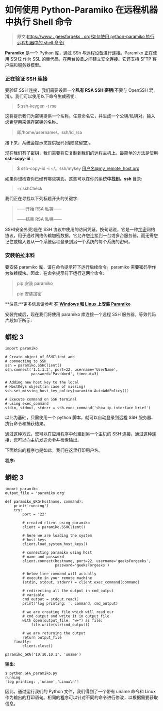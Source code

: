# 如何使用 Python-Paramiko 在远程机器中执行 Shell 命令

> 原文:[https://www . geesforgeks . org/如何使用 python-paramiko 执行远程机器中的 shell 命令/](https://www.geeksforgeeks.org/how-to-execute-shell-commands-in-a-remote-machine-using-python-paramiko/)

**Paramiko** 是一个 Python 库，通过 SSh 与远程设备进行连接。Paramiko 正在使用 SSH2 作为 SSL 的替代品，在两台设备之间建立安全连接。它还支持 SFTP 客户端和服务器模型。

### 正在验证 SSH 连接

要验证 SSH 连接，我们需要设置一个**私有 RSA SSH 密钥**(不要与 OpenSSH 混淆)。我们可以使用以下命令生成密钥:

> $ ssh-keygen -t rsa

这将提示我们为密钥提供一个名称。任意命名它，并生成一个公钥/私钥对。输入您希望用来保存密钥的名称。

> 即/home/username/。ssh/id_rsa

接下来，系统会提示您提供密码(请随意留空)。

现在我们有了密钥，我们需要将它复制到我们的远程主机上。最简单的方法是使用 **ssh-copy-id** :

> $ ssh-copy-id -i ~/。ssh/mykey 用户名@my_remote_host.org

如果你想检查你已经有哪些钥匙，这些可以在你的系统**中找到。ssh** 目录:

> ~/.sshCheck

我们正在寻找以下列标题开头的关键字:

> ——开始 RSA 私钥——
> 
> ——结束 RSA 私钥——

SSH(安全外壳)是在 SSH 协议中使用的访问凭证。换句话说，它是一种[加密](https://www.geeksforgeeks.org/cryptography-and-its-types/)网络协议，用于通过网络传输加密数据。它允许您连接到一台或多台服务器，而无需您记住或输入要从一个系统远程登录到另一个系统的每个系统的密码。

### 安装帕拉米科

要安装 paramiko 库，请在命令提示符下运行后续命令。paramiko 需要密码学作为依赖模块。因此，在命令提示符下运行这两个命令:

> pip 安装 paramiko
> 
> pip 安装加密

**注意:**更多信息请参考 [**在 Windows 和 Linux 上安装 Paramiko**](https://www.geeksforgeeks.org/python-install-paramiko-on-windows-and-linux/#:~:text=Paramiko%20is%20a%20Python%20library,SFTP%20client%20and%20server%20model.)

安装完成后，现在我们将使用 paramiko 库连接一个远程 SSH 服务器。等效代码片段如下所示:

## 蟒蛇 3

```
import paramiko

# Create object of SSHClient and
# connecting to SSH
ssh = paramiko.SSHClient()
ssh.connect('1.1.1.2', port=22, username='UserName',
            password='PassWord', timeout=3)

# Adding new host key to the local
# HostKeys object(in case of missing)
ssh.set_missing_host_key_policy(paramiko.AutoAddPolicy())

# Execute command on SSH terminal
# using exec_command
stdin, stdout, stderr = ssh.exec_command('show ip interface brief')
```

以此为基础，只需使用一个 python 脚本，就可以自动登录到远程 SSH 服务器、执行命令和捕获结果。

通过这种方式，您可以在应用程序中创建到另一个主机的 SSH 连接，通过这种连接，您可以向主机发送命令并检索输出。

下面给出的程序也是如此。我们在这里打印用户名。

**程序:**

## 蟒蛇 3

```
import paramiko
output_file = 'paramiko.org'

def paramiko_GKG(hostname, command):
    print('running')
    try:
        port = '22'

        # created client using paramiko
        client = paramiko.SSHClient()

        # here we are loading the system
        # host keys
        client.load_system_host_keys()

        # connecting paramiko using host
        # name and password
        client.connect(hostname, port=22, username='geeksForgeeks',
                       password='geeksForgeeks')

        # below line command will actually
        # execute in your remote machine
        (stdin, stdout, stderr) = client.exec_command(command)

        # redirecting all the output in cmd_output
        # variable
        cmd_output = stdout.read()
        print('log printing: ', command, cmd_output)

        # we are creating file which will read our
        # cmd_output and write it in output_file
        with open(output_file, "w+") as file:
            file.write(str(cmd_output))

        # we are returning the output
        return output_file
    finally:
        client.close()

paramiko_GKG('10.10.10.1', 'uname')
```

**输出:**

```
$ python GFG_paramiko.py
running
[log printing: ,'uname','Linux\n']
```

因此，通过运行我们的 Python 文件，我们得到了一个带有 uname 命令和 Linux 作为输出的打印语句。相同的程序可以针对不同的命令进行修改，以根据需要获取信息。